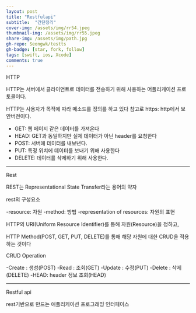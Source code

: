 ```yaml
---
layout: post
title: "Restfulapi" 
subtitle:  "간단정리"
cover-img: /assets/img/rr54.jpeg
thumbnail-img: /assets/img/rr55.jpeg
share-img: /assets/img/path.jpg
gh-repo: Seongwk/testts
gh-badge: [star, fork, follow]
tags: [swift, ios, Xcode]
comments: true
---
```



HTTP

HTTP는 서버에서 클라이언트로 데이터를 전송하기 위해 사용하는 어플리케이션 프로토콜이다. 

HTTP는 사용자가 목적에 따라 메소드를 정의를 하고 있다
참고로 https: http에서 보안버전이다.

- GET: 웹 페이지 같은 데이터를 가져온다
- HEAD: GET과 동일하지만 실제 데이터가 아닌 header를 요청한다
- POST: 서버에 데이터를 내보낸다.
- PUT: 특정 위치에 데이터를 보내기 위해 사용한다
- DELETE: 데이터를 삭제하기 위해 사용한다.


------

Rest

REST는 Representational State Transfer라는 용어의 약자

rest의 구성요소

-resource: 자원
-method: 방법
-representation of resources: 자원의 표현

HTTP의 URI(Uniform Resource Identifier)를 통해 자원(Resource)을 정하고, 

HTTP Method(POST, GET, PUT, DELETE)를 통해 해당 자원에 대한 CRUD을 적용하는 것이다

CRUD Operation

-Create : 생성(POST)
-Read : 조회(GET)
-Update : 수정(PUT)
-Delete : 삭제(DELETE)
-HEAD: header 정보 조회(HEAD)

------

Restful api

rest기반으로 만드는 애플리케이션 프로그래밍 인터페이스
